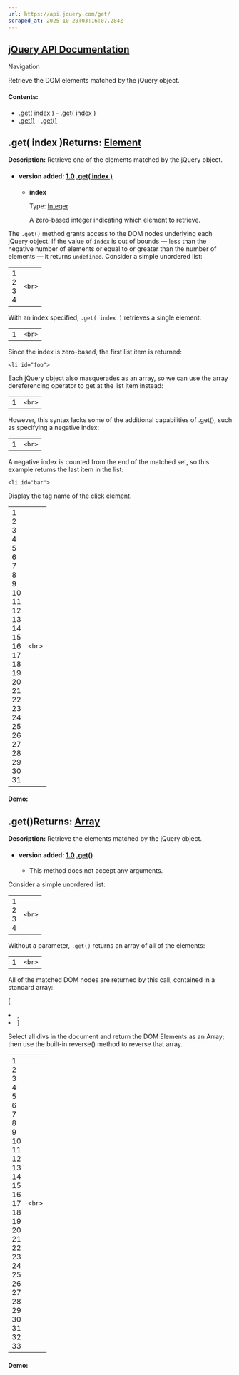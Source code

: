 ```yaml
---
url: https://api.jquery.com/get/
scraped_at: 2025-10-20T03:16:07.284Z
---
```


## [jQuery API Documentation](https://jquery.com/ "jQuery API Documentation")

Navigation

Retrieve the DOM elements matched by the jQuery object.

#### Contents:

- [.get( index )](https://api.jquery.com/get/#get1)  - [.get( index )](https://api.jquery.com/get/#get-index)
- [.get()](https://api.jquery.com/get/#get2)  - [.get()](https://api.jquery.com/get/#get)

## .get( index )Returns: [Element](http://api.jquery.com/Types/\#Element)

**Description:** Retrieve one of the elements matched by the jQuery object.

- #### version added: [1.0](https://api.jquery.com/category/version/1.0/) [.get( index )](https://api.jquery.com/get/\#get-index)

  - **index**

    Type: [Integer](http://api.jquery.com/Types/#Integer)

    A zero-based integer indicating which element to retrieve.

The `.get()` method grants access to the DOM nodes underlying each jQuery object. If the value of `index` is out of bounds — less than the negative number of elements or equal to or greater than the number of elements — it returns `undefined`. Consider a simple unordered list:

|     |     |
| --- | --- |
| 1<br>2<br>3<br>4 | ```<br>``` |

With an index specified, `.get( index )` retrieves a single element:

|     |     |
| --- | --- |
| 1 | ```<br>``` |

Since the index is zero-based, the first list item is returned:

`<li id="foo">`

Each jQuery object also masquerades as an array, so we can use the array dereferencing operator to get at the list item instead:

|     |     |
| --- | --- |
| 1 | ```<br>``` |

However, this syntax lacks some of the additional capabilities of .get(), such as specifying a negative index:

|     |     |
| --- | --- |
| 1 | ```<br>``` |

A negative index is counted from the end of the matched set, so this example returns the last item in the list:

`<li id="bar">`

Display the tag name of the click element.

|     |     |
| --- | --- |
| 1<br>2<br>3<br>4<br>5<br>6<br>7<br>8<br>9<br>10<br>11<br>12<br>13<br>14<br>15<br>16<br>17<br>18<br>19<br>20<br>21<br>22<br>23<br>24<br>25<br>26<br>27<br>28<br>29<br>30<br>31 | ```<br>``` |

#### Demo:

## .get()Returns: [Array](http://api.jquery.com/Types/\#Array)

**Description:** Retrieve the elements matched by the jQuery object.

- #### version added: [1.0](https://api.jquery.com/category/version/1.0/) [.get()](https://api.jquery.com/get/\#get)

  - This method does not accept any arguments.

Consider a simple unordered list:

|     |     |
| --- | --- |
| 1<br>2<br>3<br>4 | ```<br>``` |

Without a parameter, `.get()` returns an array of all of the elements:

|     |     |
| --- | --- |
| 1 | ```<br>``` |

All of the matched DOM nodes are returned by this call, contained in a standard array:

\[<li id="foo">, <li id="bar">\]

Select all divs in the document and return the DOM Elements as an Array; then use the built-in reverse() method to reverse that array.

|     |     |
| --- | --- |
| 1<br>2<br>3<br>4<br>5<br>6<br>7<br>8<br>9<br>10<br>11<br>12<br>13<br>14<br>15<br>16<br>17<br>18<br>19<br>20<br>21<br>22<br>23<br>24<br>25<br>26<br>27<br>28<br>29<br>30<br>31<br>32<br>33 | ```<br>``` |

#### Demo: